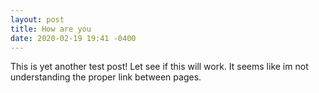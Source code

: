 ```yaml
---
layout: post
title: How are you
date: 2020-02-19 19:41 -0400
---
```


This is yet another test post! Let see if this will work. It seems like im not understanding the proper link between pages.